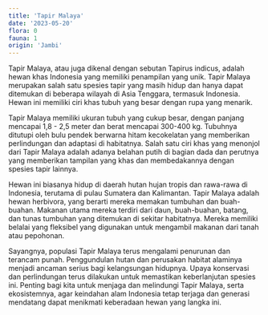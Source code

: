 ```yaml
---
title: 'Tapir Malaya'
date: '2023-05-20'
flora: 0
fauna: 1
origin: 'Jambi'
---
```


Tapir Malaya, atau juga dikenal dengan sebutan Tapirus indicus, adalah hewan khas Indonesia yang memiliki penampilan yang unik. Tapir Malaya merupakan salah satu spesies tapir yang masih hidup dan hanya dapat ditemukan di beberapa wilayah di Asia Tenggara, termasuk Indonesia. Hewan ini memiliki ciri khas tubuh yang besar dengan rupa yang menarik.

Tapir Malaya memiliki ukuran tubuh yang cukup besar, dengan panjang mencapai 1,8 - 2,5 meter dan berat mencapai 300-400 kg. Tubuhnya ditutupi oleh bulu pendek berwarna hitam kecokelatan yang memberikan perlindungan dan adaptasi di habitatnya. Salah satu ciri khas yang menonjol dari Tapir Malaya adalah adanya belahan putih di bagian dada dan perutnya yang memberikan tampilan yang khas dan membedakannya dengan spesies tapir lainnya.

Hewan ini biasanya hidup di daerah hutan hujan tropis dan rawa-rawa di Indonesia, terutama di pulau Sumatera dan Kalimantan. Tapir Malaya adalah hewan herbivora, yang berarti mereka memakan tumbuhan dan buah-buahan. Makanan utama mereka terdiri dari daun, buah-buahan, batang, dan tunas tumbuhan yang ditemukan di sekitar habitatnya. Mereka memiliki belalai yang fleksibel yang digunakan untuk mengambil makanan dari tanah atau pepohonan.

Sayangnya, populasi Tapir Malaya terus mengalami penurunan dan terancam punah. Penggundulan hutan dan perusakan habitat alaminya menjadi ancaman serius bagi kelangsungan hidupnya. Upaya konservasi dan perlindungan terus dilakukan untuk memastikan keberlanjutan spesies ini. Penting bagi kita untuk menjaga dan melindungi Tapir Malaya, serta ekosistemnya, agar keindahan alam Indonesia tetap terjaga dan generasi mendatang dapat menikmati keberadaan hewan yang langka ini.
